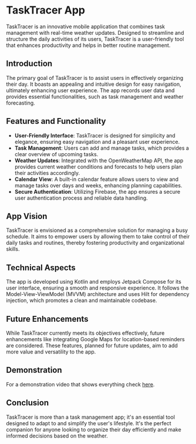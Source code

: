 # TaskTracer App

TaskTracer is an innovative mobile application that combines task management with real-time weather updates. Designed to streamline and structure the daily activities of its users, TaskTracer is a user-friendly tool that enhances productivity and helps in better routine management.

## Introduction

The primary goal of TaskTracer is to assist users in effectively organizing their day. It boasts an appealing and intuitive design for easy navigation, ultimately enhancing user experience. The app records user data and provides essential functionalities, such as task management and weather forecasting.

## Features and Functionality

- **User-Friendly Interface**: TaskTracer is designed for simplicity and elegance, ensuring easy navigation and a pleasant user experience.
- **Task Management**: Users can add and manage tasks, which provides a clear overview of upcoming tasks.
- **Weather Updates**: Integrated with the OpenWeatherMap API, the app provides current weather conditions and forecasts to help users plan their activities accordingly.
- **Calendar View**: A built-in calendar feature allows users to view and manage tasks over days and weeks, enhancing planning capabilities.
- **Secure Authentication**: Utilizing Firebase, the app ensures a secure user authentication process and reliable data handling.

## App Vision

TaskTracer is envisioned as a comprehensive solution for managing a busy schedule. It aims to empower users by allowing them to take control of their daily tasks and routines, thereby fostering productivity and organizational skills.

## Technical Aspects

The app is developed using Kotlin and employs Jetpack Compose for its user interface, ensuring a smooth and responsive experience. It follows the Model-View-ViewModel (MVVM) architecture and uses Hilt for dependency injection, which promotes a clean and maintainable codebase.

## Future Enhancements

While TaskTracer currently meets its objectives effectively, future enhancements like integrating Google Maps for location-based reminders are considered. These features, planned for future updates, aim to add more value and versatility to the app.

## Demonstration
For a demonstration video that shows everything check [here](https://youtu.be/pLfFyEY4IJQ).

## Conclusion

TaskTracer is more than a task management app; it's an essential tool designed to adapt to and simplify the user's lifestyle. It's the perfect companion for anyone looking to organize their day efficiently and make informed decisions based on the weather.

